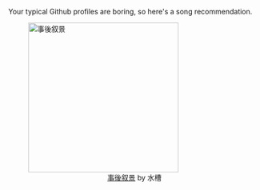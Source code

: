 Your typical Github profiles are boring, so here's a song recommendation.
<figure><img width="300" height="300" src="https://i.scdn.co/image/ab67616d0000b27357fc3aa40a1bdf2b5823e675" alt="事後叙景" /><figcaption align="center"><a href="https://open.spotify.com/track/6uLSGyn2idF55daxi9dJdW" target="_blank">事後叙景</a> by 水槽</figcaption></figure>
